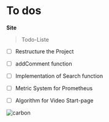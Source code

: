 # To dos
**Site**

> Todo-Liste
- [ ] Restructure the Project
- [ ] addComment function
- [ ] Implementation of Search function
- [ ] Metric System for Prometheus
- [ ] Algorithm for Video Start-page


![carbon](https://user-images.githubusercontent.com/113830349/229200019-56d538b7-e8be-4829-8d66-ae2c95fc9f5e.png)
